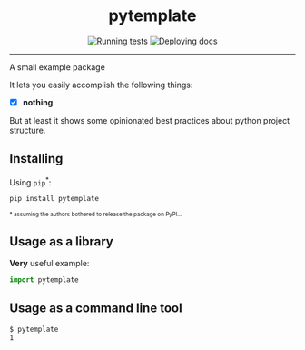 <h1 align="center">pytemplate</h1>

<div align="center">

[![Running tests](https://github.com/spietras/pytemplate/actions/workflows/test.yml/badge.svg)](https://github.com/spietras/pytemplate/actions/workflows/test.yml)
[![Deploying docs](https://github.com/spietras/pytemplate/actions/workflows/docs.yml/badge.svg)](https://github.com/spietras/pytemplate/actions/workflows/docs.yml)

</div>

---

A small example package

It lets you easily accomplish the following things:

- [x] **nothing**

But at least it shows some opinionated best practices about python project structure.

## Installing

Using ```pip```<sup>*</sup>:

```sh
pip install pytemplate
```

<sup><sup>* assuming the authors bothered to release the package on PyPI...</sup></sup>

## Usage as a library

**Very** useful example:

```python
import pytemplate
```
## Usage as a command line tool

```sh
$ pytemplate
1
```